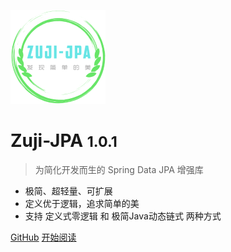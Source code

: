 ![logo](assets/images/logo.png)

# Zuji-JPA <small>1.0.1</small>

> 为简化开发而生的 Spring Data JPA 增强库

- 极简、超轻量、可扩展
- 定义优于逻辑，追求简单的美
- 支持 定义式零逻辑 和 极简Java动态链式 两种方式

[GitHub](https://github.com/azhengZJ/zuji-jpa)
[开始阅读](README)
